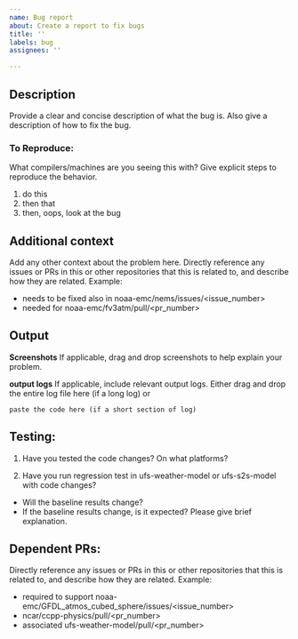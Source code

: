 ```yaml
---
name: Bug report
about: Create a report to fix bugs
title: ''
labels: bug
assignees: ''

---
```


## Description
Provide a clear and concise description of what the bug is.
Also give a description of how to fix the bug.


### To Reproduce:
What compilers/machines are you seeing this with?
Give explicit steps to reproduce the behavior.
1. do this
2. then that
3. then, oops, look at the bug


## Additional context
Add any other context about the problem here.
Directly reference any issues or PRs in this or other repositories that this is related to, and describe how they are related. Example:
- needs to be fixed also in noaa-emc/nems/issues/<issue_number>
- needed for noaa-emc/fv3atm/pull/<pr_number>


## Output

**Screenshots**
If applicable, drag and drop screenshots to help explain your problem.

**output logs**
If applicable, include relevant output logs.
Either drag and drop the entire log file here (if a long log) or

```
paste the code here (if a short section of log)
```

## Testing:

1. Have you tested the code changes? On what platforms?

2. Have you run regression test in ufs-weather-model or ufs-s2s-model with code changes?
- Will the baseline results change? 
- If the baseline results change, is it expected? Please give brief explanation.

## Dependent PRs:

Directly reference any issues or PRs in this or other repositories that this is related to, and describe how they are related. Example:
- required to support noaa-emc/GFDL_atmos_cubed_sphere/issues/<issue_number>
- ncar/ccpp-physics/pull/<pr_number>
- associated ufs-weather-model/pull/<pr_number>
